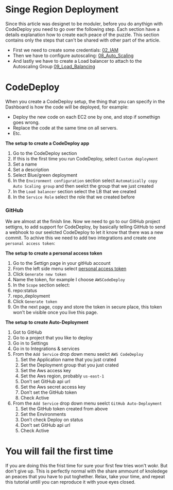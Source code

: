 # Singe Region Deployment

Since this article was designet to be moduler, before you do anythign with CodeDeploy you need to go over the following step. Each section have a details explanation how to create each peace of the puzzle. This section contains only the steps that can't be shared with other part of the article. 

- First we need to create some credentials: [02_IAM](https://github.com/davidgatti/How-to-think-about-the-AWS-infrastructure/tree/master/02_IAM)
- Then we have to configure autoscaling: [08_Auto_Scaling](https://github.com/davidgatti/How-to-think-about-the-AWS-infrastructure/tree/master/08_Auto_Scaling)
- And lastly we have to create a Load balancer to attach to the Autoscaling Group [09_Load_Balancing](https://github.com/davidgatti/How-to-think-about-the-AWS-infrastructure/tree/master/09_Load_Balancing)

# CodeDeploy

When you create a CodeDeploy setup, the thing that you can specify in the Dashboard is how the code will be deployed, for example:

- Deploy the new code on each EC2 one by one, and stop if somethign goes wrong.
- Replace the code at the same time on all servers.
- Etc.

**The setup to create a CodeDeploy app**

1. Go to the CodeDeploy section
1. If this is the first time you run CodeDeploy, select `Custom deployment`
1. Set a name
1. Set a description
1. Select Blue/green deployment
1. In the `Environment configuration` section select `Automatically copy Auto Scaling group` and then seelct the group that we just created
1. In the `Load balancer` section select the LB that we created
1. In the `Service Role` select the role that we created before

### GitHub

We are almost at the finish line. Now we need to go to our GitHub project settigns, to add support for CodeDeploy, by basically telling GitHub to send a webhook to our seelcted CodeDeploy to let it know that there was a new commit. To achive this we need to add two integrations and create one `personal access token`:

**The setup to create a personal access token**

1. Go to the Settign page in your gitHub account
1. From the left side menu select [personal access token](https://github.com/settings/tokens)
1. Click `Generate new token`
1. Name the token, for example I choose `AWSCodeDeploy`
1. In the `Scope` section select:
  1. repo:status
  1. repo_deployment
1. Click `Generate token`
1. On the next page, copy and store the token in secure place, this token won't be visible once you live this page.

**The setup to create Auto-Deployment**

1. Got to GitHub
1. Go to a project that you like to deploy
1. Go in to Settings
1. Go in to Integrations & services
1. From the `Add Service` drop down menu seelct `AWS CodeDeploy`
    1. Set the Application name that you just crated
    1. Set the Deployment group that you just crated
    1. Set the Aws access key
    1. Set the Aws region, probably `us-east-1`
    1. Don’t set GitHub api url
    1. Set the Aws secret access key
    1. Don’t set the GitHub token
    1. Check Active
1. From the `Add Service` drop down menu seelct `GitHub Auto-Deployment`
    1. Set the GitHub token created from above
    1. Set the Environments
    1. Don’t check Deploy on status
    1. Don’t set GitHub api url
    1. Check Active
    
# You will fail the first time

If you are doing this the frist time for sure your first few tries won't wokr. But don't give up. This is perfectly normal with the share ammount of knoledege an peaces that you have to put toghether. Relax, take your time, and repeat this tutorial untill you can reproduce it with youe eyes closed.
